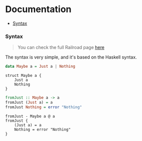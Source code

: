 # Documentation

* [Syntax](#syntax)

### Syntax

> You can check the full Railroad page [here](https://agakitsune.github.io/dawn/dawn.html)

The syntax is very simple, and it's based on the Haskell syntax.

```haskell
data Maybe a = Just a | Nothing
```

```dawn
struct Maybe a {
    Just a
    Nothing
}
```

```haskell
fromJust :: Maybe a -> a
fromJust (Just a) = a
fromJust Nothing = error "Nothing"
```

```dawn
fromJust - Maybe a @ a
fromJust {
    (Just a) = a
    Nothing = error "Nothing"
}
```
